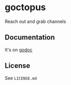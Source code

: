 # goctopus

Reach out and grab channels

## Documentation

It's on [godoc](http://godoc.org/github.com/darkhelmet/goctopus)

## License

See `LICENSE.md`
